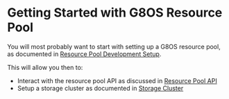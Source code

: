 # Getting Started with G8OS Resource Pool

You will most probably want to start with setting up a G8OS resource pool, as documented in [Resource Pool Development Setup](/docs/setup/dev.md).

This will allow you then to:
- Interact with the resource pool API as discussed in [Resource Pool API](api.md)
- Setup a storage cluster as documented in [Storage Cluster](storagecluster/storagecluster.md)
